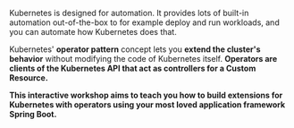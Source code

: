 Kubernetes is designed for automation.
It provides lots of built-in automation out-of-the-box to for example deploy and run workloads, and you can automate how Kubernetes does that.

Kubernetes' **operator pattern** concept lets you **extend the cluster's behavior** without modifying the code of Kubernetes itself. **Operators are clients of the Kubernetes API that act as controllers for a Custom Resource.**

**This interactive workshop aims to teach you how to build extensions for Kubernetes with operators using your most loved application framework Spring Boot.**
